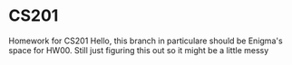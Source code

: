 # CS201
Homework for CS201
Hello, this branch in particulare should be Enigma's space for 
HW00. Still just figuring this out
so it might be a little messy
